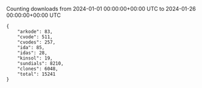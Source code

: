 
Counting downloads from 2024-01-01 00:00:00+00:00 UTC to 2024-01-26 00:00:00+00:00 UTC

```
{
    "arkode": 83,
    "cvode": 511,
    "cvodes": 257,
    "ida": 85,
    "idas": 28,
    "kinsol": 19,
    "sundials": 8210,
    "clones": 6048,
    "total": 15241
}
```
